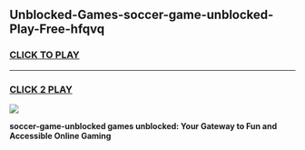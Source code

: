 
## Unblocked-Games-soccer-game-unblocked-Play-Free-hfqvq
<h3>
<a href="https://premium76.site?title=soccer-game-unblocked&ref=10A">CLICK TO PLAY</a></h3>
<hr>

<h3>
<a href="https://premium76.site?title=soccer-game-unblocked&ref=10A">CLICK 2 PLAY</a>
  
</h3>

<a href="https://premium76.site?title=soccer-game-unblocked&ref=10A"><img src="https://clearcache.store/games.png"></a>


**soccer-game-unblocked games unblocked: Your Gateway to Fun and Accessible Online Gaming**
